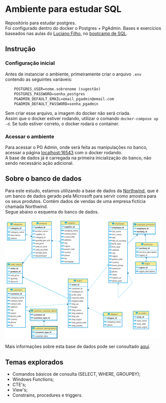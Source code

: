 # Ambiente para estudar SQL
Repositório para estudar postgres.  
Foi configurado dentro do docker o Postgres + PgAdmin.
Bases e exercícios baseados nas aulas do [Luciano Filho](https://github.com/lvgalvao), no [bootcamp de SQL](https://github.com/lvgalvao/data-engineering-roadmap/tree/main/Bootcamp%20-%20SQL%20e%20Analytics).

## Instrução

### Configuração inicial
Antes de instanciar o ambiente, primeiramente criar o arquivo `.env` contendo as seguintes variáveis:


```
    POSTGRES_USER=nome.sobrenome (sugestão)
    POSTGRES_PASSWORD=senha_postgres
    PGADMIN_DEFAULT_EMAIL=email_pgadmin@email.com
    PGADMIN_DEFAULT_PASSWORD=senha_pgadmin
```

Sem criar esse arquivo, a imagem do docker não será criada.  
Assim que o docker estiver rodando, utilizar o comando `docker-compose up -d`. Se tudo estiver correto, o docker rodará o container.


### Acessar o ambiente  
Para acessar o PG Admin, onde será feita as manipulações no banco, acessar a página [localhost:16543](http://localhost:16543/) com o docker rodando.  
A base de dados já é carregada na primeira inicialização do banco, não sendo necessário ação adicional.

## Sobre o banco de dados  
Para este estudo, estamos utilizando a base de dados da [Northwind](https://github.com/pthom/northwind_psql), que é um banco de dados gerado pela Microsoft para servir como amostra para os seus produtos. Contém dados de vendas de uma empresa fictícia chamada Northwind.  
Segue abaixo o esquema do banco de dados.

![Diagrama](img/northwind-er-diagram.png "Diagrama ER")  

Mais informações sobre esta base de dados pode ser consultado [aqui](https://docs.yugabyte.com/preview/sample-data/northwind/).

## Temas explorados  

- Comandos básicos de consulta (SELECT, WHERE, GROUPBY);
- Windows Functions;
- CTE's;
- View's;
- Constrains, procedures e triggers.